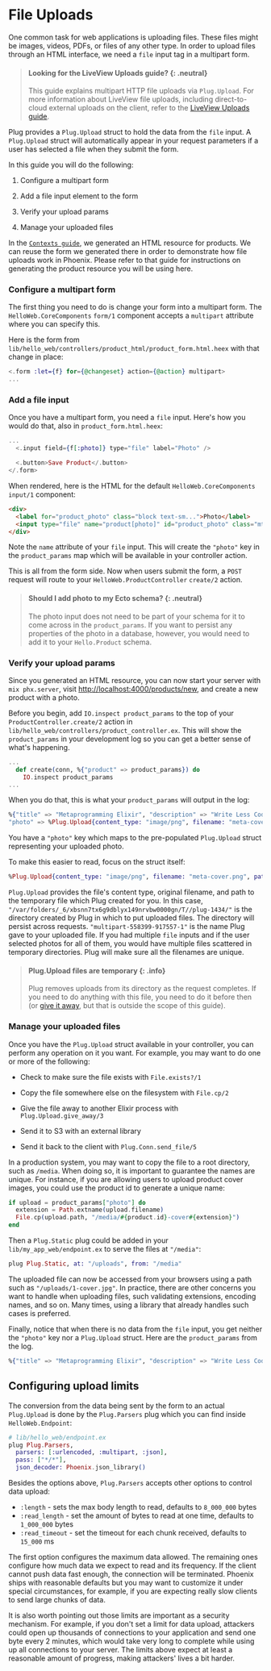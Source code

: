 # File Uploads

One common task for web applications is uploading files. These files might be images, videos, PDFs, or files of any other type. In order to upload files through an HTML interface, we need a `file` input tag in a multipart form.

> #### Looking for the LiveView Uploads guide? {: .neutral}
>
> This guide explains multipart HTTP file uploads via `Plug.Upload`.
> For more information about LiveView file uploads, including direct-to-cloud external uploads on
> the client, refer to the [LiveView Uploads guide](https://hexdocs.pm/phoenix_live_view/uploads.html).

Plug provides a `Plug.Upload` struct to hold the data from the `file` input. A `Plug.Upload` struct will automatically appear in your request parameters if a user has selected a file when they submit the form.

In this guide you will do the following:

  1.  Configure a multipart form

  2. Add a file input element to the form

  3. Verify your upload params

  4. Manage your uploaded files

In the [`Contexts guide`](contexts.md), we generated an HTML resource for products. We can reuse the form we generated there in order to demonstrate how file uploads work in Phoenix. Please refer to that guide for instructions on generating the product resource you will be using here.

### Configure a multipart form

The first thing you need to do is change your form into a multipart form. The `HelloWeb.CoreComponents` `form/1` component accepts a `multipart` attribute where you can specify this.

Here is the form from `lib/hello_web/controllers/product_html/product_form.html.heex` with that change in place:

```heex
<.form :let={f} for={@changeset} action={@action} multipart>
...
```

### Add a file input

Once you have a multipart form, you need a `file` input. Here's how you would do that, also in `product_form.html.heex`:

```heex
...
  <.input field={f[:photo]} type="file" label="Photo" />

  <.button>Save Product</.button>
</.form>
```

When rendered, here is the HTML for the default `HelloWeb.CoreComponents` `input/1` component:

```html
<div>
  <label for="product_photo" class="block text-sm...">Photo</label>
  <input type="file" name="product[photo]" id="product_photo" class="mt-2 block w-full...">
</div>
```

Note the `name` attribute of your `file` input. This will create the `"photo"` key in the `product_params` map which will be available in your controller action.

This is all from the form side. Now when users submit the form, a `POST` request will route to your `HelloWeb.ProductController` `create/2` action.

> #### Should I add photo to my Ecto schema? {: .neutral}
>
> The photo input does not need to be part of your schema for it to come across in the `product_params`. If you want to persist any properties of the photo in a database, however, you would need to add it to your `Hello.Product` schema.

### Verify your upload params

Since you generated an HTML resource, you can now start your server with `mix phx.server`, visit [http://localhost:4000/products/new](http://localhost:4000/products/new), and create a new product with a photo.

Before you begin, add `IO.inspect product_params` to the top of your `ProductController.create/2` action in `lib/hello_web/controllers/product_controller.ex`. This will show the `product_params` in your development log so you can get a better sense of what's happening.

```elixir
...
  def create(conn, %{"product" => product_params}) do
    IO.inspect product_params
...
```

When you do that, this is what your `product_params` will output in the log:

```elixir
%{"title" => "Metaprogramming Elixir", "description" => "Write Less Code, Get More Done (and Have Fun!)", "price" => "15.000000", "views" => "0",
"photo" => %Plug.Upload{content_type: "image/png", filename: "meta-cover.png", path: "/var/folders/_6/xbsnn7tx6g9dblyx149nrvbw0000gn/T//plug-1434/multipart-558399-917557-1"}}
```

You have a `"photo"` key which maps to the pre-populated `Plug.Upload` struct representing your uploaded photo.

To make this easier to read, focus on the struct itself:

```elixir
%Plug.Upload{content_type: "image/png", filename: "meta-cover.png", path: "/var/folders/_6/xbsnn7tx6g9dblyx149nrvbw0000gn/T//plug-1434/multipart-558399-917557-1"}
```

`Plug.Upload` provides the file's content type, original filename, and path to the temporary file which Plug created for you. In this case, `"/var/folders/_6/xbsnn7tx6g9dblyx149nrvbw0000gn/T//plug-1434/"` is the directory created by Plug in which to put uploaded files. The directory will persist across requests. `"multipart-558399-917557-1"` is the name Plug gave to your uploaded file. If you had multiple `file` inputs and if the user selected photos for all of them, you would have multiple files scattered in temporary directories. Plug will make sure all the filenames are unique.

> #### Plug.Upload files are temporary {: .info}
>
> Plug removes uploads from its directory as the request completes. If you need to do anything with this file, you need to do it before then (or [give it away](`Plug.Upload.give_away/3`), but that is outside the scope of this guide).

### Manage your uploaded files

Once you have the `Plug.Upload` struct available in your controller, you can perform any operation on it you want. For example, you may want to do one or more of the following:

* Check to make sure the file exists with `File.exists?/1`

* Copy the file somewhere else on the filesystem with `File.cp/2`

* Give the file away to another Elixir process with `Plug.Upload.give_away/3`

* Send it to S3 with an external library

* Send it back to the client with `Plug.Conn.send_file/5`

In a production system, you may want to copy the file to a root directory, such as `/media`. When doing so, it is important to guarantee the names are unique. For instance, if you are allowing users to upload product cover images, you could use the product id to generate a unique name:

```elixir
if upload = product_params["photo"] do
  extension = Path.extname(upload.filename)
  File.cp(upload.path, "/media/#{product.id}-cover#{extension}")
end
```

Then a `Plug.Static` plug could be added in your `lib/my_app_web/endpoint.ex` to serve the files at `"/media"`:

```elixir
plug Plug.Static, at: "/uploads", from: "/media"
```

The uploaded file can now be accessed from your browsers using a path such as `"/uploads/1-cover.jpg"`. In practice, there are other concerns you want to handle when uploading files, such validating extensions, encoding names, and so on. Many times, using a library that already handles such cases is preferred.

Finally, notice that when there is no data from the `file` input, you get neither the `"photo"` key nor a `Plug.Upload` struct. Here are the `product_params` from the log.

```elixir
%{"title" => "Metaprogramming Elixir", "description" => "Write Less Code, Get More Done (and Have Fun!)", "price" => "15.000000", "views" => "0"}
```

## Configuring upload limits

The conversion from the data being sent by the form to an actual `Plug.Upload` is done by the `Plug.Parsers` plug which you can find inside `HelloWeb.Endpoint`:

```elixir
# lib/hello_web/endpoint.ex
plug Plug.Parsers,
  parsers: [:urlencoded, :multipart, :json],
  pass: ["*/*"],
  json_decoder: Phoenix.json_library()
```

Besides the options above, `Plug.Parsers` accepts other options to control data upload:

  * `:length` - sets the max body length to read, defaults to `8_000_000` bytes
  * `:read_length` - set the amount of bytes to read at one time, defaults to `1_000_000` bytes
  * `:read_timeout` - set the timeout for each chunk received, defaults to `15_000` ms

The first option configures the maximum data allowed. The remaining ones configure how much data we expect to read and its frequency. If the client cannot push data fast enough, the connection will be terminated. Phoenix ships with reasonable defaults but you may want to customize it under special circumstances, for example, if you are expecting really slow clients to send large chunks of data.

It is also worth pointing out those limits are important as a security mechanism. For example, if you don't set a limit for data upload, attackers could open up thousands of connections to your application and send one byte every 2 minutes, which would take very long to complete while using up all connections to your server. The limits above expect at least a reasonable amount of progress, making attackers' lives a bit harder.
